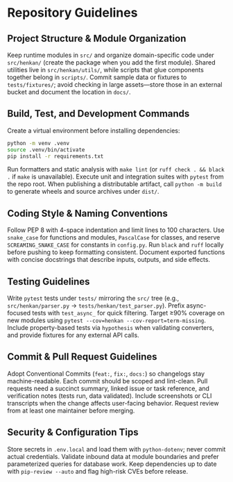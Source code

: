 # Repository Guidelines

## Project Structure & Module Organization
Keep runtime modules in `src/` and organize domain-specific code under `src/henkan/` (create the package when you add the first module). Shared utilities live in `src/henkan/utils/`, while scripts that glue components together belong in `scripts/`. Commit sample data or fixtures to `tests/fixtures/`; avoid checking in large assets—store those in an external bucket and document the location in `docs/`.

## Build, Test, and Development Commands
Create a virtual environment before installing dependencies:
```bash
python -m venv .venv
source .venv/bin/activate
pip install -r requirements.txt
```
Run formatters and static analysis with `make lint` (or `ruff check . && black .` if `make` is unavailable). Execute unit and integration suites with `pytest` from the repo root. When publishing a distributable artifact, call `python -m build` to generate wheels and source archives under `dist/`.

## Coding Style & Naming Conventions
Follow PEP 8 with 4-space indentation and limit lines to 100 characters. Use `snake_case` for functions and modules, `PascalCase` for classes, and reserve `SCREAMING_SNAKE_CASE` for constants in `config.py`. Run `black` and `ruff` locally before pushing to keep formatting consistent. Document exported functions with concise docstrings that describe inputs, outputs, and side effects.

## Testing Guidelines
Write `pytest` tests under `tests/` mirroring the `src/` tree (e.g., `src/henkan/parser.py` → `tests/henkan/test_parser.py`). Prefix async-focused tests with `test_async_` for quick filtering. Target ≥90% coverage on new modules using `pytest --cov=henkan --cov-report=term-missing`. Include property-based tests via `hypothesis` when validating converters, and provide fixtures for any external API calls.

## Commit & Pull Request Guidelines
Adopt Conventional Commits (`feat:`, `fix:`, `docs:`) so changelogs stay machine-readable. Each commit should be scoped and lint-clean. Pull requests need a succinct summary, linked issue or task reference, and verification notes (tests run, data validated). Include screenshots or CLI transcripts when the change affects user-facing behavior. Request review from at least one maintainer before merging.

## Security & Configuration Tips
Store secrets in `.env.local` and load them with `python-dotenv`; never commit actual credentials. Validate inbound data at module boundaries and prefer parameterized queries for database work. Keep dependencies up to date with `pip-review --auto` and flag high-risk CVEs before release.
